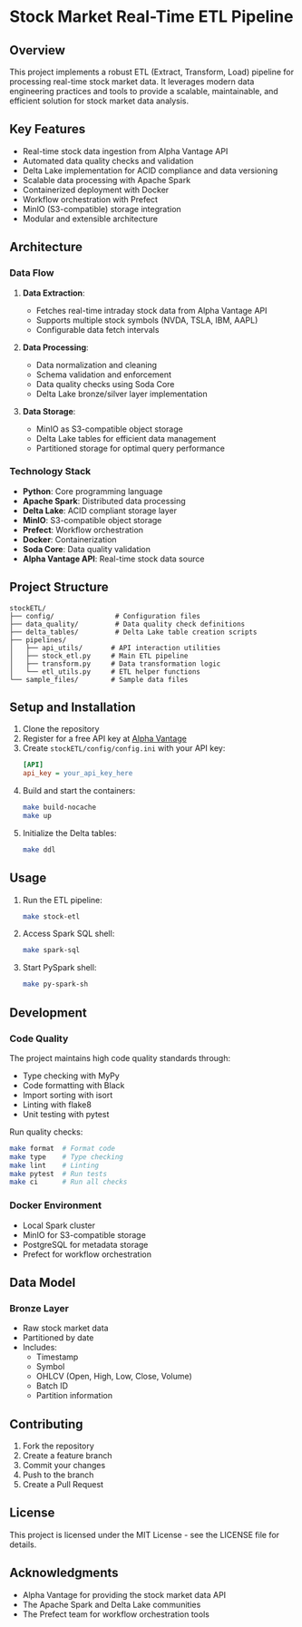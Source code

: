# Stock Market Real-Time ETL Pipeline

## Overview
This project implements a robust ETL (Extract, Transform, Load) pipeline for processing real-time stock market data. It leverages modern data engineering practices and tools to provide a scalable, maintainable, and efficient solution for stock market data analysis.

## Key Features
- Real-time stock data ingestion from Alpha Vantage API
- Automated data quality checks and validation
- Delta Lake implementation for ACID compliance and data versioning
- Scalable data processing with Apache Spark
- Containerized deployment with Docker
- Workflow orchestration with Prefect
- MinIO (S3-compatible) storage integration
- Modular and extensible architecture

## Architecture
### Data Flow
1. **Data Extraction**: 
   - Fetches real-time intraday stock data from Alpha Vantage API
   - Supports multiple stock symbols (NVDA, TSLA, IBM, AAPL)
   - Configurable data fetch intervals

2. **Data Processing**:
   - Data normalization and cleaning
   - Schema validation and enforcement
   - Data quality checks using Soda Core
   - Delta Lake bronze/silver layer implementation

3. **Data Storage**:
   - MinIO as S3-compatible object storage
   - Delta Lake tables for efficient data management
   - Partitioned storage for optimal query performance

### Technology Stack
- **Python**: Core programming language
- **Apache Spark**: Distributed data processing
- **Delta Lake**: ACID compliant storage layer
- **MinIO**: S3-compatible object storage
- **Prefect**: Workflow orchestration
- **Docker**: Containerization
- **Soda Core**: Data quality validation
- **Alpha Vantage API**: Real-time stock data source

## Project Structure
```
stockETL/
├── config/               # Configuration files
├── data_quality/         # Data quality check definitions
├── delta_tables/         # Delta Lake table creation scripts
├── pipelines/           
│   ├── api_utils/       # API interaction utilities
│   ├── stock_etl.py     # Main ETL pipeline
│   ├── transform.py     # Data transformation logic
│   └── etl_utils.py     # ETL helper functions
└── sample_files/        # Sample data files
```

## Setup and Installation
1. Clone the repository
2. Register for a free API key at [Alpha Vantage](https://www.alphavantage.co/support/#api-key)
3. Create `stockETL/config/config.ini` with your API key:
   ```ini
   [API]
   api_key = your_api_key_here
   ```
4. Build and start the containers:
   ```bash
   make build-nocache
   make up
   ```
5. Initialize the Delta tables:
   ```bash
   make ddl
   ```

## Usage
1. Run the ETL pipeline:
   ```bash
   make stock-etl
   ```

2. Access Spark SQL shell:
   ```bash
   make spark-sql
   ```

3. Start PySpark shell:
   ```bash
   make py-spark-sh
   ```

## Development
### Code Quality
The project maintains high code quality standards through:
- Type checking with MyPy
- Code formatting with Black
- Import sorting with isort
- Linting with flake8
- Unit testing with pytest

Run quality checks:
```bash
make format  # Format code
make type    # Type checking
make lint    # Linting
make pytest  # Run tests
make ci      # Run all checks
```

### Docker Environment
- Local Spark cluster
- MinIO for S3-compatible storage
- PostgreSQL for metadata storage
- Prefect for workflow orchestration

## Data Model
### Bronze Layer
- Raw stock market data
- Partitioned by date
- Includes:
  - Timestamp
  - Symbol
  - OHLCV (Open, High, Low, Close, Volume)
  - Batch ID
  - Partition information

## Contributing
1. Fork the repository
2. Create a feature branch
3. Commit your changes
4. Push to the branch
5. Create a Pull Request

## License
This project is licensed under the MIT License - see the LICENSE file for details.

## Acknowledgments
- Alpha Vantage for providing the stock market data API
- The Apache Spark and Delta Lake communities
- The Prefect team for workflow orchestration tools
